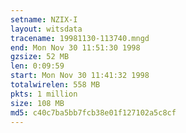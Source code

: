 ```yaml
---
setname: NZIX-I
layout: witsdata
tracename: 19981130-113740.mngd
end: Mon Nov 30 11:51:30 1998
gzsize: 52 MB
len: 0:09:59
start: Mon Nov 30 11:41:32 1998
totalwirelen: 558 MB
pkts: 1 million
size: 108 MB
md5: c40c7ba5bb7fcb38e01f127102a5c8cf
---
```

